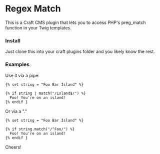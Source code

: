 # Regex Match

This is a Craft CMS plugin that lets you to access PHP's preg_match function in your Twig templates.

### Install

Just clone this into your craft plugins folder and you likely know the rest.

### Examples

Use it via a pipe:

    {% set string = "Foo Bar Island" %}

    {% if string | match("/Island$/") %}
      Foo! You're on an island!
    {% endif }

Or via a "."

    {% set string = "Foo Bar Island" %}

    {% if string.match("/^Foo/") %}
      Foo! You're on an island!
    {% endif }

Cheers!


